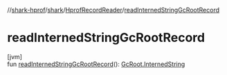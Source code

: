//[shark-hprof](../../../index.md)/[shark](../index.md)/[HprofRecordReader](index.md)/[readInternedStringGcRootRecord](read-interned-string-gc-root-record.md)

# readInternedStringGcRootRecord

[jvm]\
fun [readInternedStringGcRootRecord](read-interned-string-gc-root-record.md)(): [GcRoot.InternedString](../-gc-root/-interned-string/index.md)
